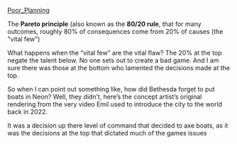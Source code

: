 [Poor_Planning](Poor_Planning.md)

The **Pareto principle** (also known as the **80/20 rule**, that for many outcomes, roughly 80% of consequences come from 20% of causes (the "vital few")

What happens when the “vital few” are the vital flaw?
The 20% at the top negate the talent below. No one sets out to create a bad game. And I am sure there was those at the bottom who lamented the decisions made at the top.

So when I can point out something like, how did Bethesda forget to put boats in Neon? Well, they didn’t, here’s the concept artist’s original rendering from the very video Emil used to introduce the city to the world back in 2022. 

It was a decision up there level of command that decided to axe boats, as it was the decisions at the top that dictated much of the games issues 